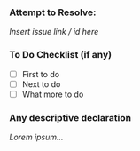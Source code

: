 ### Attempt to Resolve:
*Insert issue link / id here*

### To Do Checklist (if any)
- [ ] First to do
- [ ] Next to do
- [ ] What more to do

### Any descriptive declaration
*Lorem ipsum...*
